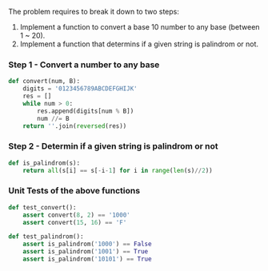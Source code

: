 The problem requires to break it down to two steps:
1. Implement a function to convert a base 10 number to any base (between 1 ~ 20).
2. Implement a function that determins if a given string is palindrom or not.

### Step 1 - Convert a number to any base
```python
def convert(num, B):
    digits = '0123456789ABCDEFGHIJK'
    res = []
    while num > 0:
        res.append(digits[num % B])
        num //= B
    return ''.join(reversed(res))
```

### Step 2 - Determin if a given string is palindrom or not
```python
def is_palindrom(s):
    return all(s[i] == s[-i-1] for i in range(len(s)//2))
```

### Unit Tests of the above functions
```python
def test_convert():
    assert convert(8, 2) == '1000'
    assert convert(15, 16) == 'F'

def test_palindrom():
    assert is_palindrom('1000') == False
    assert is_palindrom('1001') == True
    assert is_palindrom('10101') == True
```
